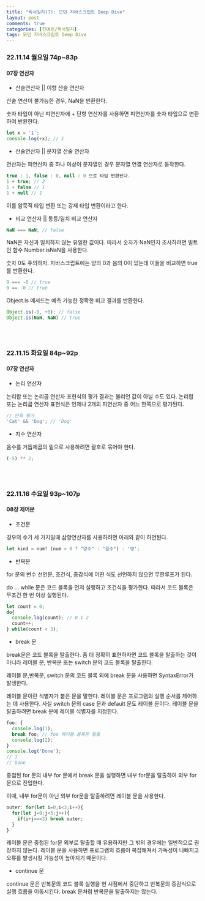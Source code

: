```yaml
---
title: "독서일지(7): 모던 자바스크립트 Deep Dive"   
layout: post    
comments: true  
categories: [전예린/독서일지]
tags: 모던 자바스크립트 Deep Dive
---
```


### 22.11.14 월요일 74p~83p

#### 07장 연산자

- 산술연산자 || 이항 산술 연산자

산술 연산이 불가능한 경우, NaN을 반환한다.

숫자 타입이 아닌 피연산자에 + 단항 연산자를 사용하면 피연산자를 숫자 타입으로 변환하여 반환한다.

```js
let x = '1';
console.log(+x); // 1
```

- 산술연산자 || 문자열 산술 연산자

연산자는 피연산자 중 하나 이상이 문자열인 경우 문자열 연결 연산자로 동작한다.

```js
true : 1, false : 0, null : 0 으로 타입 변환된다.
1 + true; // 2
1 + false // 1
1 + null // 1
```

이를 암묵적 타입 변환 또는 강제 타입 변환이라고 한다.

- 비교 연산자 || 동등/일치 비교 연산자

```js
NaN === NaN; // false
```

NaN은 자신과 일치하지 않는 유일한 값이다. 따라서 숫자가 NaN인지 조사하려면 빌트인 함수 Number.isNaN을 사용한다.

숫자 0도 주의하자. 자바스크립트에는 양의 0과 음의 0이 있는데 이들을 비교하면 true를 반환한다.

```js
0 === -0 // true
0 == -0 // true
```

Object.is 메서드는 예측 가능한 정확한 비교 결과를 반환한다.

```js
Object.is(-0, +0); // false
Object.is(NaN, NaN) // true
```
<br/>
<br/>

### 22.11.15 화요일 84p~92p

#### 07장 연산자

- 논리 연산자

논리합 또는 논리곱 연산자 표현식의 평가 결과는 불리언 값이 아닐 수도 있다. 
논리합 또는 논리곱 연산자 표현식은 언제나 2개의 피연산자 중 어느 한쪽으로 평가된다.

```js
// 단축 평가
'Cat' && 'Dog'; // 'Dog'
```

- 지수 연산자

음수를 거듭제곱의 밑으로 사용하려면 괄호로 묶어야 한다.
```js
(-5) ** 2;
```
<br/>
<br/>

### 22.11.16 수요일 93p~107p

#### 08장 제어문 

- 조건문

경우의 수가 세 가지일때 삼항연산자를 사용하려면 아래와 같이 하면된다.
```js
let kind = num? (num > 0 ? "양수" : "음수") : '영';
```


- 반복문

for 문의 변수 선언문, 조건식, 증감식에 어떤 식도 선언하지 않으면 무한루프가 된다.

do ... while 문은 코드 블록을 먼저 실행하고 조건식을 평가한다. 따라서 코드 블록은 무조건 한 번 이상 실행된다.

```js
let count = 0;
do{
  console.log(count); // 0 1 2
  count++;
} while(count < 3);
```

- break 문

break문은 코드 블록을 탈출한다. 좀 더 정확히 표현하자면 코드 블록을 탈출하는 것이 아니라 레이블 문, 반복문 또는 switch 문의 코드 블록을 탈출한다.

레이블 문,반복문, switch 문의 코드 블록 외에 break 문을 사용하면 SyntaxError가 발생한다.

레이블 문이란 식별자가 붙은 문을 말한다. 레이블 문은 프로그램의 실행 순서를 제어하는 데 사용한다. 사실 switch 문의 case 문과 default 문도 레이블 문이다. 
레이블 문을 탈출하려면 break 문에 레이블 식별자를 지정한다.

```js
foo: {
  console.log(1);
  break foo; // foo 레이블 블록문 탈출
  console.log(2);
}
console.log('Done');
// 1
// Done
```

중첩된 for 문의 내부 for 문에서 break 문을 실행하면 내부 for문을 탈출하여 외부 for문으로 진입한다.

이때, 내부 for문이 아닌 외부 for문을 탈출하려면 레이블 문을 사용한다.

```js
outer: for(let i=0;i<3;i++){
  for(let j=0;j<3;j++){
    if(i+j===3) break outer;
  }
}
```

레이블 문은 중첩된 for문 외부로 탈출할 때 유용하지만 그 밖의 경우에는 일반적으로 권장하지 않는다.
레이블 문을 사용하면 프로그램의 흐름이 복잡해져서 가독성이 나빠지고 오류를 발생시킬 가능성이 높아지기 때문이다.

- continue 문

continue 문은 반복문의 코드 블록 실행을 현 시점에서 중단하고 반복문의 증감식으로 실행 흐름을 이동시킨다. break 문처럼 반복문을 탈출하지는 않는다.


